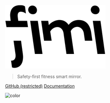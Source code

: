![logo](_media/logo/logo.svg)

> Safety-first fitness smart mirror.

[GitHub (restricted)](https://creichel.github.io/FiMi-Fitness-Smart-Mirror/)
[Documentation](README.md)

![color](#f0f0f0)